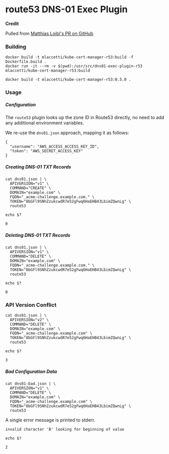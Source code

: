# route53 DNS-01 Exec Plugin

**Credit**

Pulled from [Matthias Loibl's PR on GitHub](https://github.com/kelseyhightower/dns01-exec-plugins/pull/1)

### Building

```
docker build -t mlaccetti/kube-cert-manager-r53:build -f Dockerfile.build .
docker run -it --rm -v $(pwd):/usr/src/dns01-exec-plugin-r53 mlaccetti/kube-cert-manager-r53:build

docker build -t mlaccetti/kube-cert-manager-r53:0.5.0 .
```

### Usage

##### Configuration

The `route53` plugin looks up the zone ID in Route53 directly, no need to add any additional environment variables.

We re-use the `dns01.json` approach, mapping it as follows:
```
{
  "username": "AWS_ACCESS_ACCESS_KEY_ID",
  "token": "AWS_SECRET_ACCESS_KEY"
}
```

##### Creating DNS-01 TXT Records

```
cat dns01.json | \
  APIVERSION="v1" \
  COMMAND="CREATE" \
  DOMAIN="example.com" \
  FQDN="_acme-challenge.example.com." \
  TOKEN="8bGFl9SNhZzukcwdR7e52gFwq6HaEHB43LbimZQwnLg" \
  route53
```

```
echo $?
```
```
0
```

##### Deleting DNS-01 TXT Records

```
cat dns01.json | \
  APIVERSION="v1" \
  COMMAND="DELETE" \
  DOMAIN="example.com" \
  FQDN="_acme-challenge.example.com." \
  TOKEN="8bGFl9SNhZzukcwdR7e52gFwq6HaEHB43LbimZQwnLg" \
  route53
```

```
echo $?
```
```
0
```

### API Version Conflict

```
cat dns01.json | \
  APIVERSION="v2" \
  COMMAND="DELETE" \
  DOMAIN="example.com" \
  FQDN="_acme-challenge.example.com" \
  TOKEN="8bGFl9SNhZzukcwdR7e52gFwq6HaEHB43LbimZQwnLg" \
  route53
```

```
echo $?
```
```
3
```

##### Bad Configuration Data

```
cat dns01-bad.json | \
  APIVERSION="v1" \
  COMMAND="DELETE" \
  DOMAIN="example.com" \
  FQDN="_acme-challenge.example.com" \
  TOKEN="8bGFl9SNhZzukcwdR7e52gFwq6HaEHB43LbimZQwnLg" \
  route53
```

A single error message is printed to stderr.

```
invalid character 'B' looking for beginning of value
```

```
echo $?
```
```
2
```
